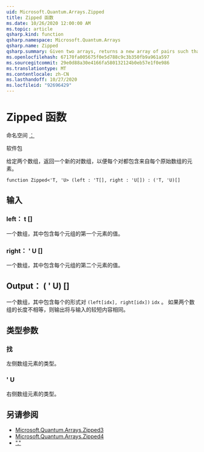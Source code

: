 ```yaml
---
uid: Microsoft.Quantum.Arrays.Zipped
title: Zipped 函数
ms.date: 10/26/2020 12:00:00 AM
ms.topic: article
qsharp.kind: function
qsharp.namespace: Microsoft.Quantum.Arrays
qsharp.name: Zipped
qsharp.summary: Given two arrays, returns a new array of pairs such that each pair contains an element from each original array.
ms.openlocfilehash: 67170fa005675f0e5d788c9c3b350fb9a961a597
ms.sourcegitcommit: 29e0d88a30e4166fa580132124b0eb57e1f0e986
ms.translationtype: MT
ms.contentlocale: zh-CN
ms.lasthandoff: 10/27/2020
ms.locfileid: "92696429"
---
```

# <a name="zipped-function"></a>Zipped 函数

命名空间 [：](xref:Microsoft.Quantum.Arrays)

软件包 [](https://nuget.org/packages/)


给定两个数组，返回一个新的对数组，以便每个对都包含来自每个原始数组的元素。

```qsharp
function Zipped<'T, 'U> (left : 'T[], right : 'U[]) : ('T, 'U)[]
```


## <a name="input"></a>输入

### <a name="left--t"></a>left： t []

一个数组，其中包含每个元组的第一个元素的值。


### <a name="right--u"></a>right： ' U []

一个数组，其中包含每个元组的第二个元素的值。



## <a name="output--tu"></a>Output： ( ' U) []

一个数组，其中包含每个的形式对 `(left[idx], right[idx])` `idx` 。 如果两个数组的长度不相等，则输出将与输入的较短内容相同。

## <a name="type-parameters"></a>类型参数

### <a name="t"></a>找

左侧数组元素的类型。
### <a name="u"></a>' U

右侧数组元素的类型。

## <a name="see-also"></a>另请参阅

- [Microsoft.Quantum.Arrays.Zipped3](xref:Microsoft.Quantum.Arrays.Zipped3)
- [Microsoft.Quantum.Arrays.Zipped4](xref:Microsoft.Quantum.Arrays.Zipped4)
- ["."](xref:Microsoft.Quantum.Arrays.Unzipped)